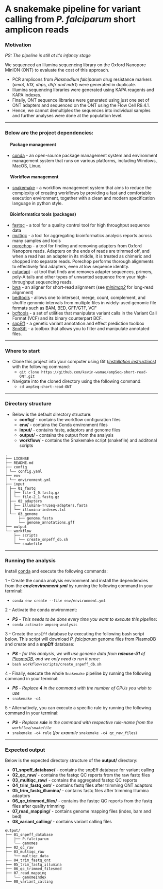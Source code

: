 
# A snakemake pipeline for variant calling from _P. falciparum_ short amplicon reads
### Motivation
_PS: The pipeline is still at it's infancy stage_



We sequenced an Illumina sequencing library on the Oxford Nanopore MinION (ONT) to evaluate the cost of this approach.
- PCR amplicons from _Plasmodium falciparum_ drug resistance markers (_ama1, k13, dhps, dhfr and mdr1_) were generated in duplicate.
- Illumina sequencing libraries were generated using KAPA reagents and KAPA indexes.
- Finally, ONT sequence libraries were generated using just one set of ONT adapters and sequenced on the ONT using the Flow Cell R9.4.1.
- Hence, we cannot demultiplex the sequences into individual samples and further analyses were done at the population level.

---

### Below are the project dependencies:

#### &nbsp;&nbsp;&nbsp;&nbsp; Package management
- [conda](https://conda.io/projects/conda/en/latest/user-guide/install/index.html) - an open-source package management system and environment management system that runs on various platforms, including Windows, MacOS, Linux.

#### &nbsp;&nbsp;&nbsp;&nbsp; Workflow management
- [snakemake](https://anaconda.org/bioconda/snakemake) - a workflow management system that aims to reduce the complexity of creating workflows by providing a fast and comfortable execution environment, together with a clean and modern specification language in python style.


#### &nbsp;&nbsp;&nbsp;&nbsp; Bioinformatics tools (packages)
- [fastqc](https://anaconda.org/bioconda/fastqc) - a tool for a quality control tool for high throughput sequence data
- [multiqc](https://anaconda.org/bioconda/multiqc) - a tool for aggregating bioinformatics analysis reports across many samples and tools
- [porechop](https://anaconda.org/bioconda/porechop) - a tool for finding and removing adapters from Oxford Nanopore reads. Adapters on the ends of reads are trimmed off, and when a read has an adapter in its middle, it is treated as chimeric and chopped into separate reads. Porechop performs thorough alignments to effectively find adapters, even at low sequence identity.
- [cutadapt](https://anaconda.org/bioconda/cutadapt) - at tool that finds and removes adapter sequences, primers, poly-A tails and other types of unwanted sequence from your high-throughput sequencing reads.
- [bwa](https://anaconda.org/bioconda/bwa) - an aligner for short-read alignment (see [_minimap2_](https://anaconda.org/bioconda/minimap2) for long-read alignment)
- [bedtools](https://anaconda.org/bioconda/bedtools) - allows one to intersect, merge, count, complement, and shuffle genomic intervals from multiple files in widely-used genomic file formats such as BAM, BED, GFF/GTF, VCF
- [bcftools](https://anaconda.org/bioconda/bcftools) - a set of utilities that manipulate variant calls in the Variant Call Format (VCF) and its binary counterpart BCF.
- [snpEff](https://anaconda.org/bioconda/snpeff) - a genetic variant annotation and effect prediction toolbox
- [SnpSift](https://anaconda.org/bioconda/snpsift) - a toolbox that allows you to filter and manipulate annotated files.

---

### Where to start
- Clone this project into your computer using Git ([_installation instructions_](https://git-scm.com/book/en/v2/Getting-Started-Installing-Git)) with the following command:
  - `git clone https://github.com/kevin-wamae/ampSeq-short-read-ONT.git`
- Navigate into the cloned directory using the following command:
  - `cd ampSeq-short-read-ONT`
 
 ---

### Directory structure
- Below is the default directory structure:
    - **config/** - contains the workflow configuration files
    - **env/**   - contains the Conda environment files
    - **input/** - contains fastq, adaptors and genome files
    - **output/** - contains the output from the analysis
    - **workflow/** - contains the Snakemake script (snakefile) and additonal scripts
```
.
├── LICENSE
├── README.md
├── config
│ └── config.yaml
├── env
│ └── environment.yml
├── input
│ ├── 01_fastq
│ │ ├── file-1_0.fastq.gz
│ │ └── file-2_1.fastq.gz
│ ├── 02_adapters
│ │ ├── illumina-TruSeq-adapters.fasta
│ │ └── illumina-indexes.txt
│ └── 03_genome
│     ├── genome.fasta
│     └── genome_annotations.gff
├── output
└── workflow
    ├── scripts
    │ └── create_snpeff_db.sh
    └── snakefile
```

---

### Running the analysis
Install [conda](https://conda.io/projects/conda/en/latest/user-guide/install/index.html) and execute the following commands:

1 - Create the conda analysis environment and install the dependencies from the ***env/environment.yml*** by running the following command in your terminal:
  - `conda env create --file env/environment.yml`
  
2 - Activate the conda environment:
  - _**PS** - This needs to be done every time you want to execute this pipeline_:
  - `conda activate ampseq-analysis`
  
3 - Create the `snpEff` database by executing the following bash script below. This script will download *P. falciparum* genome files from PlasmoDB and create and a **snpEff** database:
  - _**PS** - for this analysis, we will use genome data from **release-51** of [PlasmoDB](https://plasmodb.org/plasmo/app), and we only need to run it once_:
  - `bash workflow/scripts/create_snpeff_db.sh`

4 - Finally, execute the whole `Snakemake` pipeline by running the following command in your terminal:
  - _**PS** - Replace **4** in the command with the number of CPUs you wish to use_
  - `snakemake -c4`
  
5 - Alternatively, you can execute a specific rule by running the following command in your terminal:
  - _**PS** - Replace **rule** in the command with respective rule-name from the `workflow/snakefile`_
  - `snakemake -c4 rule` (_for example_ `snakemake -c4 qc_raw_files`)
  
  ---
  
  ### Expected output
  Below is the expected directory structure of the **output/** directory:
  - **01_snpeff_database/** - contains the snpEff database for variant calling
  - **02_qc_raw/** - contains the fastqc QC reports from the raw fastq files
  - **03_multiqc_raw/** - contains the aggregated fastqc QC reports
  - **04_trim_fastq_ont/** - contains fastq files after trimming ONT adaptors
  - **05_trim_fastq_illumina/** - contains fastq files after trimming Illumina adaptors
  - **06_qc_trimmed_files/** - contains the fastqc QC reports from the fastq files after quality trimming
  - **07_read_mapping/** - contains genome mapping files (index, bam and bed)
  - **08_variant_calling/** - contains variant calling files
```
output/
├── 01_snpeff_database
│   ├── P.falciparum
│   └── genomes
├── 02_qc_raw
├── 03_multiqc_raw
│   └── multiqc_data
├── 04_trim_fastq_ont
├── 05_trim_fastq_illumina
├── 06_qc_trimmed_filesmed
├── 07_read_mapping
│   └── genomeIndex
└── 08_variant_calling
```
